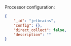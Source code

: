 Processor configuration:
```json
{
    "_id": "jetbrains",
    "config": {},
    "direct_collect": false,
    "description": ""
}
```

